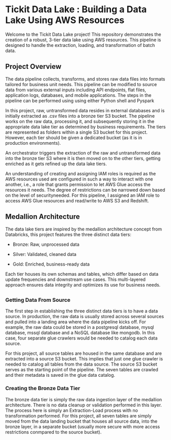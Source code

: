 # Tickit Data Lake : Building a Data Lake Using AWS Resources

Welcome to the Tickit Data Lake project! This repository demonstrates the creation of a robust, 3-tier data lake 
using AWS resources. This pipeline is designed to handle the extraction, loading, and transformation of batch data.

## Project Overview

The data pipeline collects, transforms, and stores raw data files into formats tailored for business unit needs. 
This pipeline can be modified to source data from various external inputs including API endpoints, flat files, 
application logs, databases, and mobile applications. The steps in the pipeline can be performed using  using 
either Python shell and Pyspark 

In this project, raw, untransformed data resides in external databases and is initially extracted as .csv files 
into a bronze tier S3 bucket. The pipeline works on the raw data, processing it, and subsequently storing it in
the appropriate data lake tier as determined by business requirements. The tiers are represented as folders within
a single S3 bucket for this project. However, each tier should be given a dedicated bucket (as it is in production
environments). 

An orchestrator triggers the extraction of the raw and untransformed data into the bronze tier S3 where it is 
then moved on to the other tiers, getting enriched as it gets refined up the data lake tiers.

An understanding of creating and assigning IAM roles is required as the AWS resources used are configured in such
a way to interact with one another, i.e., a role that grants permission to let AWS Glue access the resources it needs.
The degree of restrictions can be narrowed down based on the level of securityneeded. For this pipeline, I assigned 
an IAM role to access AWS Glue resources and read/write to AWS S3 and Redshift. 

## Medallion Architecture

The data lake tiers are inspired by the medallion architecture concept from Databricks, this project features the 
three distinct data tiers:

- Bronze: Raw, unprocessed data

- Silver: Validated, cleaned data

- Gold: Enriched, business-ready data

Each tier houses its own schemas and tables, which differ based on data update frequencies and downstream use cases. 
This multi-layered approach ensures data integrity and optimizes its use for business needs.


## 

### Getting Data From Source

The first step in establishing the three distinct data tiers is to have a data source. In production, the raw data is 
usually stored across several sources and pulled into a landing area where the data pipeline kicks off. For example,
the raw data could be stored in a postgresql database, mysql database, mssql database and a NoSQL database like mongodb.
In this case, four separate glue crawlers would be needed to catalog each data source. 

For this project, all source tables are housed in the same database and are extracted into a source S3 bucket. This 
implies that just one glue crawler is needed to catalog all tables from the data source. The source S3 bucket serves
as the starting point of the pipeline. The seven tables are crawled and their metadata is saved in the glue data catalog. 


### Creating the Bronze Data Tier

The bronze data tier is simply the raw data ingestion layer of the medallion architecture. There is no data cleanup or
validation performed in this layer. The process here is simply an Extraction-Load process with no transformation performed.
For this project, all seven tables are simply moved from the data landing bucket that houses all source data, into the 
bronze layer, in a separate bucket (usually more secure with more access restrictions conmpared to the source bucket).



